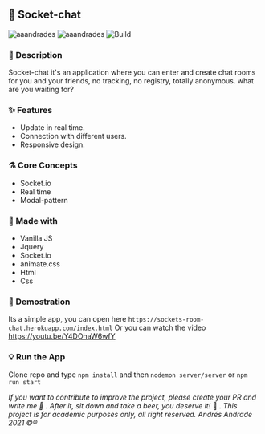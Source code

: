 ## :rocket: Socket-chat

![aaandrades](https://img.shields.io/badge/-Frontend-orange)
![aaandrades](https://img.shields.io/badge/-Backend-blue)
![Build](https://img.shields.io/badge/-Working-brightgreen)

### :memo: Description
Socket-chat it's an application where you can enter and create chat rooms for you and your friends, no tracking, no registry, totally anonymous. what are you waiting for?

### :sparkles: Features
- Update in real time.
- Connection with different users.
- Responsive design.
### :alembic: Core Concepts

- Socket.io
- Real time
- Modal-pattern
### :construction: Made with
- Vanilla JS
- Jquery
- Socket.io
- animate.css
- Html
- Css

### :hammer: Demostration
Its a simple app, you can open here ```https://sockets-room-chat.herokuapp.com/index.html```
Or you can watch the video https://youtu.be/Y4DOhaW6wfY

### :bulb: Run the App
Clone repo and type ```npm install``` and then ```nodemon server/server``` or ```npm run start```

*If you want to contribute to improve the project, please create your PR and write me :speech_balloon: . After it, sit down and take a beer, you deserve it!* :beers: .
*This project is for academic purposes only, all right reserved. Andrés Andrade 2021 :copyright::registered:*
